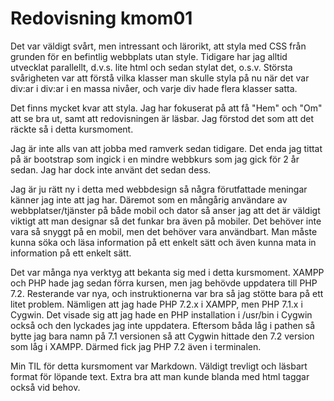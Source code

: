 ---
---
Redovisning kmom01
=========================

Det var väldigt svårt, men intressant och lärorikt, att styla med CSS från grunden för en befintlig webbplats utan style. Tidigare har jag alltid utvecklat parallellt, d.v.s. lite html och sedan stylat det, o.s.v. Största svårigheten var att förstå vilka klasser man skulle styla på nu när det var div:ar i div:ar i en massa nivåer, och varje div hade flera klasser satta.

Det finns mycket kvar att styla. Jag har fokuserat på att få "Hem" och "Om" att se bra ut, samt att redovisningen är läsbar. Jag förstod det som att det räckte så i detta kursmoment.

Jag är inte alls van att jobba med ramverk sedan tidigare. Det enda jag tittat på är bootstrap som ingick i en mindre webbkurs som jag gick för 2 år sedan. Jag har dock inte använt det sedan dess.

Jag är ju rätt ny i detta med webbdesign så några förutfattade meningar känner jag inte att jag har. Däremot som en mångårig användare av webbplatser/tjänster på både mobil och dator så anser jag att det är väldigt viktigt att man designar så det funkar bra även på mobiler. Det behöver inte vara så snyggt på en mobil, men det behöver vara användbart. Man måste kunna söka och läsa information på ett enkelt sätt och även kunna mata in information på ett enkelt sätt.

Det var många nya verktyg att bekanta sig med i detta kursmoment. XAMPP och PHP hade jag sedan förra kursen, men jag behövde uppdatera till PHP 7.2. Resterande var nya, och instruktionerna var bra så jag stötte bara på ett litet problem. Nämligen att jag hade PHP 7.2.x i XAMPP, men PHP 7.1.x i Cygwin. Det visade sig att jag hade en PHP installation i /usr/bin i Cygwin också och den lyckades jag inte uppdatera. Eftersom båda låg i pathen så bytte jag bara namn på 7.1 versionen så att Cygwin hittade den 7.2 version som låg i XAMPP. Därmed fick jag PHP 7.2 även i terminalen.

Min TIL för detta kursmoment var Markdown. Väldigt trevligt och läsbart format för löpande text. Extra bra att man kunde blanda med html taggar också vid behov.
